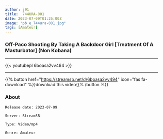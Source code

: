```yaml
---
author: j91
title:  744URA-001 
date: 2023-07-09T01:26:00Z
image: "pb_e_744ura-001.jpg"
tags: [Amateur]
---
```


### Off-Paco Shooting By Taking A Backdoor Girl [Treatment Of A Masturbator] (Non Kobana)
___

{{< youtubepl 6boasa2vv494 >}}
___

{{% button href="https://streamsb.net/d/6boasa2vv494" icon="fas fa-download" %}}download this video{{% /button %}}
### About

`Release date: 2023-07-09`

`Server: StreamSB`

`Type: Video/mp4`

`Genre:	Amateur`